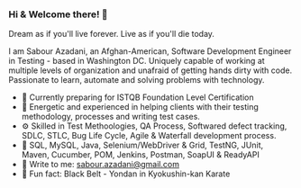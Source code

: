 ### Hi & Welcome there! 👋
Dream as if you'll live forever. Live as if you'll die today.

I am Sabour Azadani, an Afghan-American, Software Development Engineer in Testing - based in Washington DC. Uniquely capable of working at multiple levels of organization and unafraid of getting hands dirty with code. Passionate to learn, automate and solving problems with technology.

- 🌱 Currently preparing for ISTQB Foundation Level Certification
- 👯 Energetic and experienced in helping clients with their testing methodology, processes and writing test cases. 
- ⚙️ Skilled in Test Methoologies, QA Process, Softwared defect tracking, SDLC, STLC, Bug Life Cycle, Agile & Waterfall development process. 
- 🧰 SQL, MySQL, Java, Selenium/WebDriver & Grid, TestNG, JUnit, Maven, Cucumber, POM, Jenkins, Postman, SoapUI & ReadyAPI 
- 💬 Write to me: sabour.azadani@gmail.com
- 🥋 Fun fact: Black Belt - Yondan in Kyokushin-kan Karate
